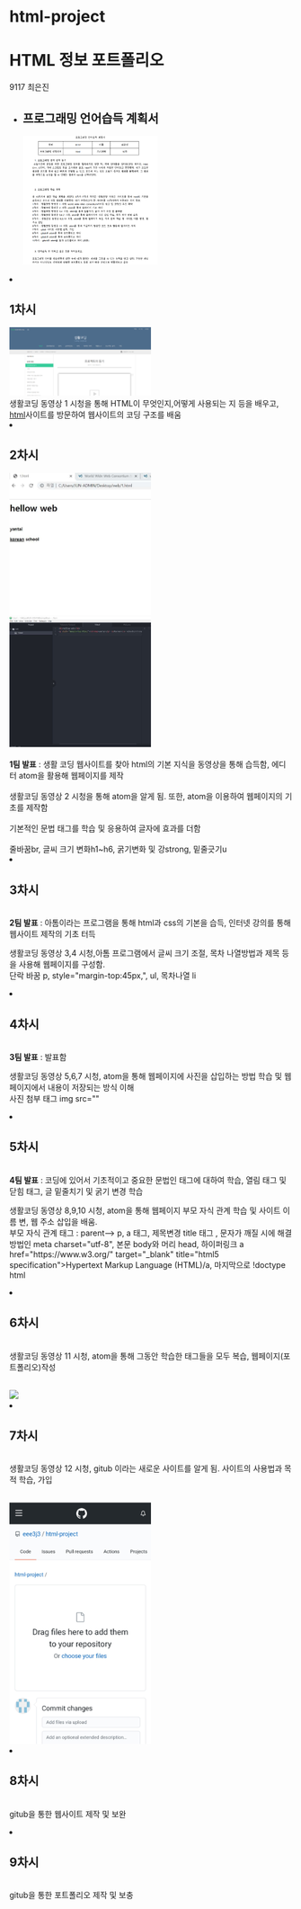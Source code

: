 # html-project
<!DOCTYPE html>
<html>
<head>
<title>정보 포트폴리오</title>
<meta charset="utf-8">
</head>
<body>
<h1>HTML 정보 포트폴리오</h1>
9117 최은진<br>
<p><ul>
<li><h2>프로그래밍 언어습득 계획서</h2>
  <img src="planner.png"
  width="50%">
  </li></ul>
<li><h2>1차시</h2>
  <img src="생활코딩.png"
  width="50%">
  <br> 생활코딩 동영상 1 시청을 통해 HTML이 무엇인지,어떻게 사용되는 지 등을 배우고, <br><a href="https://www.w3.org/" target="_blank" title="html5 specification">html</a>사이트를 방문하여 웹사이트의 코딩 구조를 배움</br>
</li>
<li><h2>2차시</h2>
  <img src="1.jpg"
  width="50%">
  <br><img src="2.jpg"
  width="50%"></br>
  <br> <strong>1팀 발표</strong> : 생활 코딩 웹사이트를 찾아 html의 기본 지식을 동영상을 통해 습득함, 에디터 atom을 활용해 웹페이지를 제작</br>
<br>생활코딩 동영상 2 시청을 통해 atom을 알게 됨. 또한, atom을 이용하여 웹페이지의 기초를 제작함</br>
<br> 기본적인 문법 태그를 학습 및 응용하여 글자에 효과를 더함</br>
<br> 줄바꿈br, 글씨 크기 변화h1~h6, 굵기변화 및 강strong, 밑줄긋기u</br>
</li>
<li><h2>3차시</h2></li>
<br><strong>2팀 발표</strong> : 아톰이라는 프로그램을 통해 html과 css의 기본을 습득, 인터넷 강의를 통해 웹사이트 제작의 기초 터득</br>
<p> 생활코딩 동영상 3,4 시청,아톰 프로그램에서 글씨 크기 조절, 목차 나열방법과 제목 등을 사용해 웹페이지를 구성함. <br> 단락 바꿈 p, style="margin-top:45px,", ul, 목차나열 li</p>
<li><h2>4차시</h2></li>
<br><strong>3팀 발표</strong> : 발표함</br>
<p>생활코딩 동영상 5,6,7 시청, atom을 통해 웹페이지에 사진을 삽입하는 방법 학습 및 웹페이지에서 내용이 저장되는 방식 이해<br>사진 첨부 태그 img src=""</br></p>
<li><h2>5차시</h2></li>
<br><strong>4팀 발표</strong> : 코딩에 있어서 기초적이고 중요한 문법인 태그에 대하여 학습, 열림 태그 및 닫힘 태그, 글 밑줄치기 및 굵기 변경 학습</br>
<p>생활코딩 동영상 8,9,10 시청, atom을 통해 웹페이지 부모 자식 관계 학습 및 사이트 이름 변, 웹 주소 삽입을 배움.<br>부모 자식 관계 태그 : parent--> p, a 태그, 제목변경 title 태그 , 문자가 깨질 시에 해결방법인 meta charset="utf-8", 본문 body와 머리 head, 하이퍼링크 a href="https://www.w3.org/" target="_blank" title="html5 specification">Hypertext Markup Language (HTML)/a, 마지막으로 !doctype html</br></p>
<li><h2>6차시</h2></li>
<p><br>생활코딩 동영상 11 시청, atom을 통해 그동안 학습한 태그들을 모두 복습, 웹페이지(포트폴리오)작성</br></p>
<br><img src=3.jpg"
width="50%"></br>
<li><h2>7차시</h2></li>
<p><br>생활코딩 동영상 12 시청, gitub 이라는 새로운 사이트를 알게 됨. 사이트의 사용법과 목적 학습, 가입</br></p>
<br><img src=4.jpg"
width="50%"></br>
<li><h2>8차시</h2></li>
<p><br>gitub을 통한 웹사이트 제작 및 보완</br></p>
<li><h2>9차시</h2></li>
<p><br>gitub을 통한 포트폴리오 제작 및 보충</br></p>
</p>
</body>
</html>
